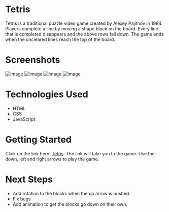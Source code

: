 # Tetris
Tetris is a traditional puzzle video game created by Alexey Pajitnov in 1984. Players complete a line by moving a shape block on the board. Every line that is completed disappears and the above rows fall down. The game ends when the uncleared lines reach the top of the board. 

# Screenshots
![image](https://imgur.com/BlidyY9)
![image](https://imgur.com/NFusDlN)
![image](https://imgur.com/XL5FOX9)
![image](https://imgur.com/HQx4en3)

# Technologies Used
- HTML
- CSS
- JavaScript

# Getting Started
Click on the link here. [Tetris](https://sivashilpa.github.io/Tetris/). The link will take you to the game. Use the down, left and right arrows to play the game.

# Next Steps
- Add rotation to the blocks when the up arrow is pushed. 
- Fix bugs
- Add animation to get the blocks go down on their own.

